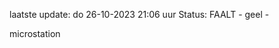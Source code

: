 laatste update: 
do 26-10-2023 21:06   uur 
Status: FAALT - geel - 
<div class="service Y">microstation</div>